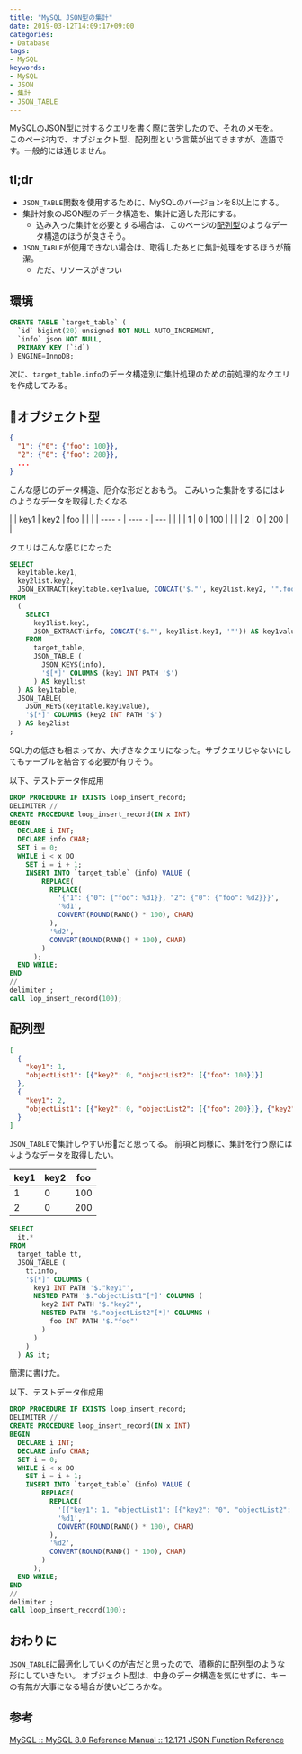 ```yaml
---
title: "MySQL JSON型の集計"
date: 2019-03-12T14:09:17+09:00
categories: 
- Database
tags: 
- MySQL
keywords: 
- MySQL
- JSON
- 集計
- JSON_TABLE
---
```


MySQLのJSON型に対するクエリを書く際に苦労したので、それのメモを。  
このページ内で、オブジェクト型、配列型という言葉が出てきますが、造語です。一般的には通じません。

## tl;dr

- `JSON_TABLE`関数を使用するために、MySQLのバージョンを8以上にする。
- 集計対象のJSON型のデータ構造を、集計に適した形にする。
  - 込み入った集計を必要とする場合は、このページの[配列型](#配列型)のようなデータ構造のほうが良さそう。
- `JSON_TABLE`が使用できない場合は、取得したあとに集計処理をするほうが簡潔。
  - ただ、リソースがきつい

## 環境

```sql
CREATE TABLE `target_table` (
  `id` bigint(20) unsigned NOT NULL AUTO_INCREMENT,
  `info` json NOT NULL,
  PRIMARY KEY (`id`)
) ENGINE=InnoDB;
```

次に、`target_table.info`のデータ構造別に集計処理のための前処理的なクエリを作成してみる。

## オブジェクト型

```オブジェクト型.json
{
  "1": {"0": {"foo": 100}},
  "2": {"0": {"foo": 200}},
  ...
}
```

こんな感じのデータ構造、厄介な形だとおもう。
こみいった集計をするには↓のようなデータを取得したくなる

| | key1  |  key2  |  foo | |
| | ---- - |  ---- - |  --- | |
| | 1        |  0        |  100 | |
| | 2        |  0        |  200 | |

クエリはこんな感じになった

```オブジェクト型集計.sql
SELECT
  key1table.key1,
  key2list.key2,
  JSON_EXTRACT(key1table.key1value, CONCAT('$."', key2list.key2, '".foo')) AS foo
FROM
  (
    SELECT
      key1list.key1,
      JSON_EXTRACT(info, CONCAT('$."', key1list.key1, '"')) AS key1value
    FROM
      target_table,
      JSON_TABLE (
        JSON_KEYS(info),
        '$[*]' COLUMNS (key1 INT PATH '$')
      ) AS key1list
  ) AS key1table,
  JSON_TABLE(
    JSON_KEYS(key1table.key1value),
    '$[*]' COLUMNS (key2 INT PATH '$')
  ) AS key2list
;
```

SQL力の低さも相まってか、大げさなクエリになった。サブクエリじゃないにしてもテーブルを結合する必要が有りそう。

以下、テストデータ作成用

```オブジェクト型データ挿入.sql
DROP PROCEDURE IF EXISTS loop_insert_record;
DELIMITER //
CREATE PROCEDURE loop_insert_record(IN x INT)
BEGIN
  DECLARE i INT;
  DECLARE info CHAR;
  SET i = 0;
  WHILE i < x DO
    SET i = i + 1;
    INSERT INTO `target_table` (info) VALUE (
        REPLACE(
          REPLACE(
            '{"1": {"0": {"foo": %d1}}, "2": {"0": {"foo": %d2}}}',
            '%d1',
            CONVERT(ROUND(RAND() * 100), CHAR)
          ),
          '%d2',
          CONVERT(ROUND(RAND() * 100), CHAR)
        )
      );
  END WHILE;
END
//
delimiter ;
call lop_insert_record(100);
```

## 配列型

```配列型.json
[
  {
    "key1": 1,
    "objectList1": [{"key2": 0, "objectList2": [{"foo": 100}]}]
  },
  {
    "key1": 2,
    "objectList1": [{"key2": 0, "objectList2": [{"foo": 200}]}, {"key2": 1, "objectList2": [{"foo": 200}]}]
  }
]
```

`JSON_TABLE`で集計しやすい形だと思ってる。
前項と同様に、集計を行う際には↓ようなデータを取得したい。

| key1 | key2 | foo |
| ---- | ---- | --- |
| 1    | 0    | 100 |
| 2    | 0    | 200 |

```配列型集計.sql
SELECT
  it.*
FROM
  target_table tt,
  JSON_TABLE (
    tt.info,
    '$[*]' COLUMNS (
      key1 INT PATH '$."key1"',
      NESTED PATH '$."objectList1"[*]' COLUMNS (
        key2 INT PATH '$."key2"',
        NESTED PATH '$."objectList2"[*]' COLUMNS (
          foo INT PATH '$."foo"'
        )
      )
    )
  ) AS it;
```

簡潔に書けた。

以下、テストデータ作成用

```配列型データ挿入.sql
DROP PROCEDURE IF EXISTS loop_insert_record;
DELIMITER //
CREATE PROCEDURE loop_insert_record(IN x INT)
BEGIN
  DECLARE i INT;
  DECLARE info CHAR;
  SET i = 0;
  WHILE i < x DO
    SET i = i + 1;
    INSERT INTO `target_table` (info) VALUE (
        REPLACE(
          REPLACE(
            '[{"key1": 1, "objectList1": [{"key2": "0", "objectList2": [{"foo": %d1}]}]}, {"key1": "2", "objectList1": [{"key2": "0", "objectList2": [{"foo": %d2}]}, {"key2": "1", "objectList2": [{"foo": %d1}]}]}]', 
            '%d1',
            CONVERT(ROUND(RAND() * 100), CHAR)
          ),
          '%d2',
          CONVERT(ROUND(RAND() * 100), CHAR)
        )
      );
  END WHILE;
END
//
delimiter ;
call loop_insert_record(100);
```

## おわりに

`JSON_TABLE`に最適化していくのが吉だと思ったので、積極的に配列型のような形にしていきたい。
オブジェクト型は、中身のデータ構造を気にせずに、キーの有無が大事になる場合が使いどころかな。

## 参考

[MySQL :: MySQL 8.0 Reference Manual :: 12.17.1 JSON Function Reference](https://dev.mysql.com/doc/refman/8.0/en/json-function-reference.html)